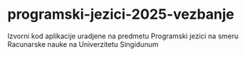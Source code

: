 # programski-jezici-2025-vezbanje
Izvorni kod aplikacije uradjene na predmetu Programski jezici na smeru Racunarske nauke na Univerzitetu Singidunum
